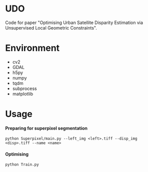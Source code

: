 # UDO

Code for paper "Optimising Urban Satellite Disparity Estimation via Unsupervised Local Geometric Constraints".

# Environment

* cv2
* GDAL
* h5py
* numpy
* tqdm
* subprocess
* matplotlib

# Usage

#### Preparing for superpixel segmentation


```
python Superpixel/main.py --left_img <left>.tiff --disp_img <disp>.tiff --name <name>
```

#### Optimising

```
python Train.py
```

